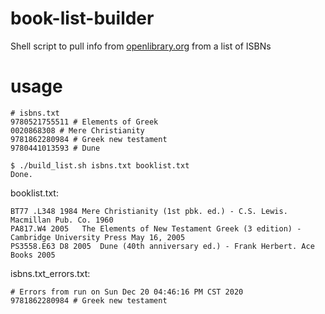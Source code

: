 # book-list-builder
Shell script to pull info from [openlibrary.org](https://openlibrary.org/dev/docs/api/books) from a list of ISBNs

# usage

```
# isbns.txt
9780521755511 # Elements of Greek
0020868308 # Mere Christianity
9781862280984 # Greek new testament
9780441013593 # Dune
```

```
$ ./build_list.sh isbns.txt booklist.txt
Done.
```

booklist.txt:
```
BT77 .L348 1984 Mere Christianity (1st pbk. ed.) - C.S. Lewis. Macmillan Pub. Co. 1960
PA817.W4 2005   The Elements of New Testament Greek (3 edition) - Cambridge University Press May 16, 2005
PS3558.E63 D8 2005  Dune (40th anniversary ed.) - Frank Herbert. Ace Books 2005
```

isbns.txt_errors.txt:
```
# Errors from run on Sun Dec 20 04:46:16 PM CST 2020
9781862280984 # Greek new testament
```
